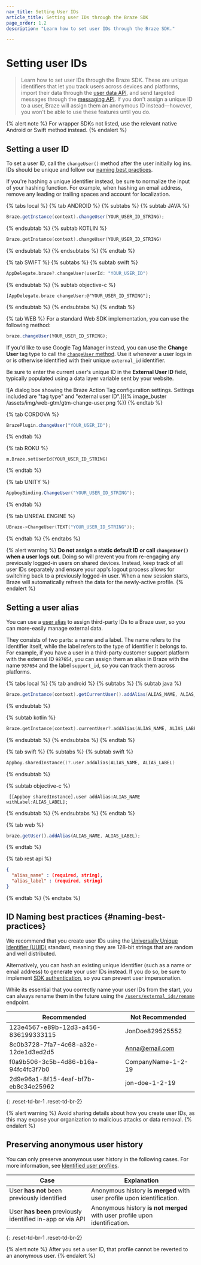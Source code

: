 ```yaml
---
nav_title: Setting User IDs
article_title: Setting user IDs through the Braze SDK
page_order: 1.2
description: "Learn how to set user IDs through the Braze SDK."

---
```


# Setting user IDs

> Learn how to set user IDs through the Braze SDK. These are unique identifiers that let you track users across devices and platforms, import their data through the [user data API]({{site.baseurl}}/developer_guide/rest_api/user_data/#user-data), and send targeted messages through the [messaging API]({{site.baseurl}}/api/endpoints/messaging/). If you don't assign a unique ID to a user, Braze will assign them an anonymous ID instead&#8212;however, you won't be able to use these features until you do.

{% alert note %}
For wrapper SDKs not listed, use the relevant native Android or Swift method instead.
{% endalert %}

## Setting a user ID

To set a user ID, call the `changeUser()` method after the user initially log ins. IDs should be unique and follow our [naming best practices](#naming-best-practices).

If you're hashing a unique identifier instead, be sure to normalize the input of your hashing function. For example, when hashing an email address, remove any leading or trailing spaces and account for localization.

{% tabs local %}
{% tab ANDROID %}
{% subtabs %}
{% subtab JAVA %}
```java
Braze.getInstance(context).changeUser(YOUR_USER_ID_STRING);
```
{% endsubtab %}
{% subtab KOTLIN %}
```kotlin
Braze.getInstance(context).changeUser(YOUR_USER_ID_STRING)
```
{% endsubtab %}
{% endsubtabs %}
{% endtab %}

{% tab SWIFT %}
{% subtabs %}
{% subtab swift %}
```swift
AppDelegate.braze?.changeUser(userId: "YOUR_USER_ID")
```
{% endsubtab %}
{% subtab objective-c %}
```objc
[AppDelegate.braze changeUser:@"YOUR_USER_ID_STRING"];
```
{% endsubtab %}
{% endsubtabs %}
{% endtab %}

{% tab WEB %}
For a standard Web SDK implementation, you can use the following method:

```javascript
braze.changeUser(YOUR_USER_ID_STRING);
```

If you'd like to use Google Tag Manager instead, you can use the **Change User** tag type to call the [`changeUser` method](https://js.appboycdn.com/web-sdk/latest/doc/modules/braze.html#changeuser). Use it whenever a user logs in or is otherwise identified with their unique `external_id` identifier.

Be sure to enter the current user's unique ID in the **External User ID** field, typically populated using a data layer variable sent by your website.

![A dialog box showing the Braze Action Tag configuration settings. Settings included are "tag type" and "external user ID".]({% image_buster /assets/img/web-gtm/gtm-change-user.png %})
{% endtab %}

{% tab CORDOVA %}
```javascript
BrazePlugin.changeUser("YOUR_USER_ID");
```
{% endtab %}

{% tab ROKU %}
```brightscript
m.Braze.setUserId(YOUR_USER_ID_STRING)
```
{% endtab %}

{% tab UNITY %}
```csharp
AppboyBinding.ChangeUser("YOUR_USER_ID_STRING");
```
{% endtab %}

{% tab UNREAL ENGINE %}
```cpp
UBraze->ChangeUser(TEXT("YOUR_USER_ID_STRING"));
```
{% endtab %}
{% endtabs %}

{% alert warning %}
**Do not assign a static default ID or call `changeUser()` when a user logs out.** Doing so will prevent you from re-engaging any previously logged-in users on shared devices. Instead, keep track of all user IDs separately and ensure your app's logout process allows for switching back to a previously logged-in user. When a new session starts, Braze will automatically refresh the data for the newly-active profile.
{% endalert %}

## Setting a user alias

You can use a [user alias]({{site.baseurl}}/user_guide/data_and_analytics/user_data_collection/user_profile_lifecycle/#user-aliases) to assign third-party IDs to a Braze user, so you can more-easily manage external data.

They consists of two parts: a name and a label. The name refers to the identifier itself, while the label refers to the type of identifier it belongs to. For example, if you have a user in a third-party customer support platform with the external ID `987654`, you can assign them an alias in Braze with the name `987654` and the label `support_id`, so you can track them across platforms.

{% tabs local %}
{% tab android %}
{% subtabs %}
{% subtab java %}
```java
Braze.getInstance(context).getCurrentUser().addAlias(ALIAS_NAME, ALIAS_LABEL);
```
{% endsubtab %}

{% subtab kotlin %}
```kotlin
Braze.getInstance(context).currentUser?.addAlias(ALIAS_NAME, ALIAS_LABEL)
```
{% endsubtab %}
{% endsubtabs %}
{% endtab %}

{% tab swift %}
{% subtabs %}
{% subtab swift %}
```swift
Appboy.sharedInstance()?.user.addAlias(ALIAS_NAME, ALIAS_LABEL)
```
{% endsubtab %}

{% subtab objective-c %}
```objc
 [[Appboy sharedInstance].user addAlias:ALIAS_NAME withLabel:ALIAS_LABEL];
```
{% endsubtab %}
{% endsubtabs %}
{% endtab %}

{% tab web %}
```javascript
braze.getUser().addAlias(ALIAS_NAME, ALIAS_LABEL);
```
{% endtab %}

{% tab rest api %}
```json
{
  "alias_name" : (required, string),
  "alias_label" : (required, string)
}
```
{% endtab %}
{% endtabs %}

## ID Naming best practices {#naming-best-practices}

We recommend that you create user IDs using the [Universally Unique Identifier (UUID)](https://en.wikipedia.org/wiki/Universally_unique_identifier) standard, meaning they are 128-bit strings that are random and well distributed.

Alternatively, you can hash an existing unique identifier (such as a name or email address) to generate your user IDs instead. If you do so, be sure to implement [SDK authentication]({{site.baseurl}}/developer_guide/authentication/), so you can prevent user impersonation.

While its essential that you correctly name your user IDs from the start, you can always rename them in the future using the [`/users/external_ids/rename`]({{site.baseurl}}/api/endpoints/user_data/external_id_migration/) endpoint.

| Recommended | Not Recommended |
| ------------ | ----------- |
| 123e4567-e89b-12d3-a456-836199333115 | JonDoe829525552 |
| 8c0b3728-7fa7-4c68-a32e-12de1d3ed2d5 | Anna@email.com |
| f0a9b506-3c5b-4d86-b16a-94fc4fc3f7b0 | CompanyName-1-2-19 |
| 2d9e96a1-8f15-4eaf-bf7b-eb8c34e25962 | jon-doe-1-2-19 |
{: .reset-td-br-1 .reset-td-br-2}

{% alert warning %}
Avoid sharing details about how you create user IDs, as this may expose your organization to malicious attacks or data removal.
{% endalert %}

## Preserving anonymous user history

You can only preserve anonymous user history in the following cases. For more information, see [Identified user profiles]({{site.baseurl}}/user_guide/data_and_analytics/user_data_collection/user_profile_lifecycle/#identified-user-profiles).

| Case | Explanation |
| ---------------------- | -------------------------- |
| User **has not** been previously identified | Anonymous history **is merged** with user profile upon identification. |
| User **has been** previously identified in-app or via API | Anonymous history **is not merged** with user profile upon identification. |
{: .reset-td-br-1 .reset-td-br-2}

{% alert note %}
After you set a user ID, that profile cannot be reverted to an anonymous user.
{% endalert %}
